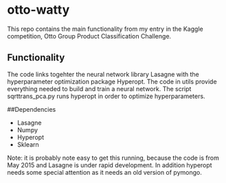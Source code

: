 # otto-watty
This repo contains the main functionality from my entry in the Kaggle competition, Otto Group Product Classification Challenge. 

## Functionality
The code links togehter the neural network library Lasagne with the hyperparameter optimization package Hyperopt.
The code in utils provide everything needed to build and train a neural network. The script sqrttrans_pca.py runs hyperopt in order to optimize hyperparameters. 

##Dependencies
* Lasagne
* Numpy 
* Hyperopt
* Sklearn

Note: it is probably note easy to get this running, because the code is from May 2015 and Lasagne is under rapid development. In addition hyperopt needs some special attention as it needs an old version of pymongo. 

